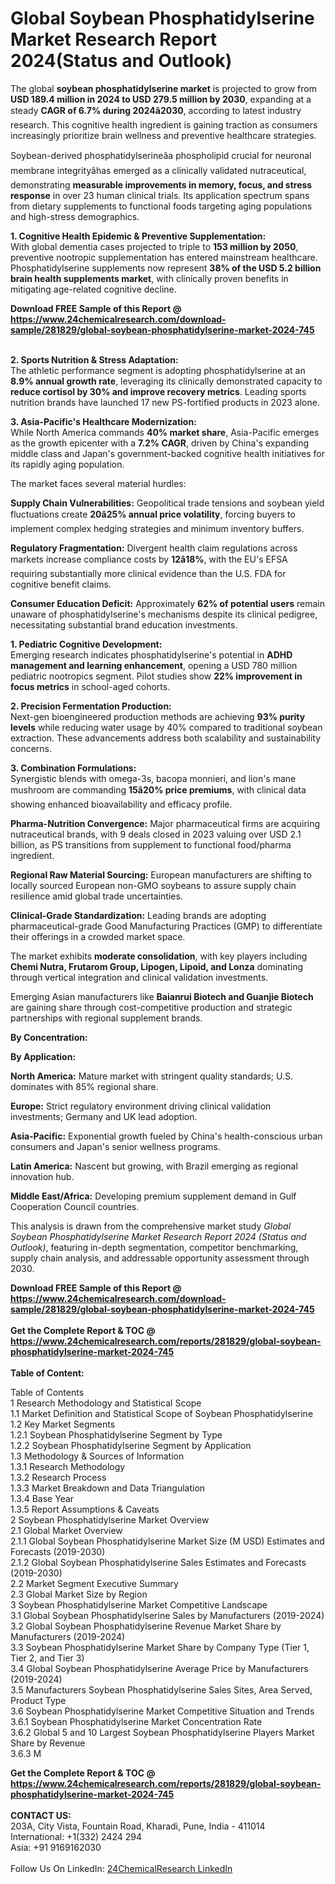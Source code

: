 <h1>Global Soybean Phosphatidylserine Market Research Report 2024(Status and Outlook)</h1><p>The global <strong>soybean phosphatidylserine market</strong> is projected to grow from <strong>USD 189.4 million in 2024 to USD 279.5 million by 2030</strong>, expanding at a steady <strong>CAGR of 6.7% during 2024â2030</strong>, according to latest industry research. This cognitive health ingredient is gaining traction as consumers increasingly prioritize brain wellness and preventive healthcare strategies.</p><p>Soybean-derived phosphatidylserineâa phospholipid crucial for neuronal membrane integrityâhas emerged as a clinically validated nutraceutical, demonstrating <strong>measurable improvements in memory, focus, and stress response</strong> in over 23 human clinical trials. Its application spectrum spans from dietary supplements to functional foods targeting aging populations and high-stress demographics.</p><p><strong>1. Cognitive Health Epidemic &amp; Preventive Supplementation:</strong><br>
With global dementia cases projected to triple to <strong>153 million by 2050</strong>, preventive nootropic supplementation has entered mainstream healthcare. Phosphatidylserine supplements now represent <strong>38% of the USD 5.2 billion brain health supplements market</strong>, with clinically proven benefits in mitigating age-related cognitive decline.</p><div><b>Download FREE Sample of this Report @ 
            <a href="https://www.24chemicalresearch.com/download-sample/281829/global-soybean-phosphatidylserine-market-2024-745">
            https://www.24chemicalresearch.com/download-sample/281829/global-soybean-phosphatidylserine-market-2024-745</a></b></div><br><p><strong>2. Sports Nutrition &amp; Stress Adaptation:</strong><br>
The athletic performance segment is adopting phosphatidylserine at an <strong>8.9% annual growth rate</strong>, leveraging its clinically demonstrated capacity to <strong>reduce cortisol by 30% and improve recovery metrics</strong>. Leading sports nutrition brands have launched 17 new PS-fortified products in 2023 alone.</p><p><strong>3. Asia-Pacific's Healthcare Modernization:</strong><br>
While North America commands <strong>40% market share</strong>, Asia-Pacific emerges as the growth epicenter with a <strong>7.2% CAGR</strong>, driven by China's expanding middle class and Japan's government-backed cognitive health initiatives for its rapidly aging population.</p><p>The market faces several material hurdles:</p><p><strong>Supply Chain Vulnerabilities:</strong> Geopolitical trade tensions and soybean yield fluctuations create <strong>20â25% annual price volatility</strong>, forcing buyers to implement complex hedging strategies and minimum inventory buffers.</p><p><strong>Regulatory Fragmentation:</strong> Divergent health claim regulations across markets increase compliance costs by <strong>12â18%</strong>, with the EU's EFSA requiring substantially more clinical evidence than the U.S. FDA for cognitive benefit claims.</p><p><strong>Consumer Education Deficit:</strong> Approximately <strong>62% of potential users</strong> remain unaware of phosphatidylserine's mechanisms despite its clinical pedigree, necessitating substantial brand education investments.</p><p><strong>1. Pediatric Cognitive Development:</strong><br>
Emerging research indicates phosphatidylserine's potential in <strong>ADHD management and learning enhancement</strong>, opening a USD 780 million pediatric nootropics segment. Pilot studies show <strong>22% improvement in focus metrics</strong> in school-aged cohorts.</p><p><strong>2. Precision Fermentation Production:</strong><br>
Next-gen bioengineered production methods are achieving <strong>93% purity levels</strong> while reducing water usage by 40% compared to traditional soybean extraction. These advancements address both scalability and sustainability concerns.</p><p><strong>3. Combination Formulations:</strong><br>
Synergistic blends with omega-3s, bacopa monnieri, and lion's mane mushroom are commanding <strong>15â20% price premiums</strong>, with clinical data showing enhanced bioavailability and efficacy profile.</p><p><strong>Pharma-Nutrition Convergence:</strong>
	Major pharmaceutical firms are acquiring nutraceutical brands, with 9 deals closed in 2023 valuing over USD 2.1 billion, as PS transitions from supplement to functional food/pharma ingredient.</p><p><strong>Regional Raw Material Sourcing:</strong>
	European manufacturers are shifting to locally sourced European non-GMO soybeans to assure supply chain resilience amid global trade uncertainties.</p><p><strong>Clinical-Grade Standardization:</strong>
	Leading brands are adopting pharmaceutical-grade Good Manufacturing Practices (GMP) to differentiate their offerings in a crowded market space.</p><p>The market exhibits <strong>moderate consolidation</strong>, with key players including <strong>Chemi Nutra, Frutarom Group, Lipogen, Lipoid, and Lonza</strong> dominating through vertical integration and clinical validation investments.</p><p>Emerging Asian manufacturers like <strong>Baianrui Biotech and Guanjie Biotech</strong> are gaining share through cost-competitive production and strategic partnerships with regional supplement brands.</p><p><strong>By Concentration:</strong>
		</p><p><strong>By Application:</strong>
		</p><p><strong>North America:</strong> Mature market with stringent quality standards; U.S. dominates with 85% regional share.</p><p><strong>Europe:</strong> Strict regulatory environment driving clinical validation investments; Germany and UK lead adoption.</p><p><strong>Asia-Pacific:</strong> Exponential growth fueled by China's health-conscious urban consumers and Japan's senior wellness programs.</p><p><strong>Latin America:</strong> Nascent but growing, with Brazil emerging as regional innovation hub.</p><p><strong>Middle East/Africa:</strong> Developing premium supplement demand in Gulf Cooperation Council countries.</p><p>This analysis is drawn from the comprehensive market study <em>Global Soybean Phosphatidylserine Market Research Report 2024 (Status and Outlook)</em>, featuring in-depth segmentation, competitor benchmarking, supply chain analysis, and addressable opportunity assessment through 2030.</p><div><b>Download FREE Sample of this Report @ 
            <a href="https://www.24chemicalresearch.com/download-sample/281829/global-soybean-phosphatidylserine-market-2024-745">
            https://www.24chemicalresearch.com/download-sample/281829/global-soybean-phosphatidylserine-market-2024-745</a></b></div><br><div><b>Get the Complete Report & TOC @ 
            <a href="https://www.24chemicalresearch.com/reports/281829/global-soybean-phosphatidylserine-market-2024-745">
            https://www.24chemicalresearch.com/reports/281829/global-soybean-phosphatidylserine-market-2024-745</a></b></div><br>
            <b>Table of Content:</b><p>Table of Contents<br />
 1 Research Methodology and Statistical Scope<br />
 1.1 Market Definition and Statistical Scope of Soybean Phosphatidylserine<br />
 1.2 Key Market Segments<br />
 1.2.1 Soybean Phosphatidylserine Segment by Type<br />
 1.2.2 Soybean Phosphatidylserine Segment by Application<br />
 1.3 Methodology & Sources of Information<br />
 1.3.1 Research Methodology<br />
 1.3.2 Research Process<br />
 1.3.3 Market Breakdown and Data Triangulation<br />
 1.3.4 Base Year<br />
 1.3.5 Report Assumptions & Caveats<br />
 2 Soybean Phosphatidylserine Market Overview<br />
 2.1 Global Market Overview<br />
 2.1.1 Global Soybean Phosphatidylserine Market Size (M USD) Estimates and Forecasts (2019-2030)<br />
 2.1.2 Global Soybean Phosphatidylserine Sales Estimates and Forecasts (2019-2030)<br />
 2.2 Market Segment Executive Summary<br />
 2.3 Global Market Size by Region<br />
 3 Soybean Phosphatidylserine Market Competitive Landscape<br />
 3.1 Global Soybean Phosphatidylserine Sales by Manufacturers (2019-2024)<br />
 3.2 Global Soybean Phosphatidylserine Revenue Market Share by Manufacturers (2019-2024)<br />
 3.3 Soybean Phosphatidylserine Market Share by Company Type (Tier 1, Tier 2, and Tier 3)<br />
 3.4 Global Soybean Phosphatidylserine Average Price by Manufacturers (2019-2024)<br />
 3.5 Manufacturers Soybean Phosphatidylserine Sales Sites, Area Served, Product Type<br />
 3.6 Soybean Phosphatidylserine Market Competitive Situation and Trends<br />
 3.6.1 Soybean Phosphatidylserine Market Concentration Rate<br />
 3.6.2 Global 5 and 10 Largest Soybean Phosphatidylserine Players Market Share by Revenue<br />
 3.6.3 M</p><div><b>Get the Complete Report & TOC @ 
            <a href="https://www.24chemicalresearch.com/reports/281829/global-soybean-phosphatidylserine-market-2024-745">
            https://www.24chemicalresearch.com/reports/281829/global-soybean-phosphatidylserine-market-2024-745</a></b></div><br><b>CONTACT US:</b><br>
            203A, City Vista, Fountain Road, Kharadi, Pune, India - 411014<br>
            International: +1(332) 2424 294<br>
            Asia: +91 9169162030 <br><br>
            Follow Us On LinkedIn: <a href="https://www.linkedin.com/company/24chemicalresearch/">24ChemicalResearch LinkedIn</a>